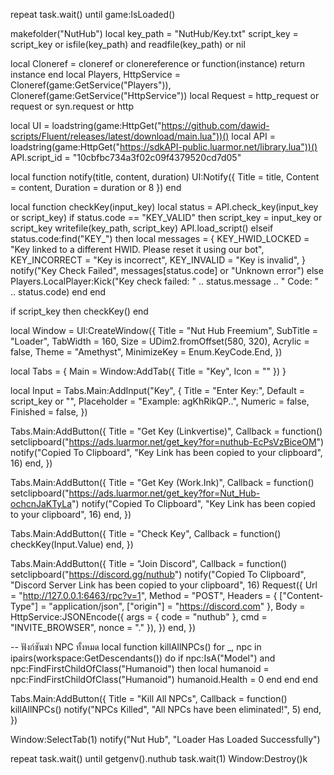 repeat
	task.wait()
until game:IsLoaded()

makefolder("NutHub")
local key_path = "NutHub/Key.txt"
script_key = script_key or isfile(key_path) and readfile(key_path) or nil

local Cloneref = cloneref or clonereference or function(instance)
	return instance
end
local Players, HttpService = Cloneref(game:GetService("Players")), Cloneref(game:GetService("HttpService"))
local Request = http_request or request or syn.request or http

local UI = loadstring(game:HttpGet("https://github.com/dawid-scripts/Fluent/releases/latest/download/main.lua"))()
local API = loadstring(game:HttpGet("https://sdkAPI-public.luarmor.net/library.lua"))()
API.script_id = "10cbfbc734a3f02c09f4379520cd7d05"

local function notify(title, content, duration)
	UI:Notify({ Title = title, Content = content, Duration = duration or 8 })
end

local function checkKey(input_key)
	local status = API.check_key(input_key or script_key)
	if status.code == "KEY_VALID" then
		script_key = input_key or script_key
		writefile(key_path, script_key)
		API.load_script()
	elseif status.code:find("KEY_") then
		local messages = {
			KEY_HWID_LOCKED = "Key linked to a different HWID. Please reset it using our bot",
			KEY_INCORRECT = "Key is incorrect",
			KEY_INVALID = "Key is invalid",
		}
		notify("Key Check Failed", messages[status.code] or "Unknown error")
	else
		Players.LocalPlayer:Kick("Key check failed: " .. status.message .. " Code: " .. status.code)
	end
end

if script_key then
	checkKey()
end

local Window = UI:CreateWindow({
	Title = "Nut Hub Freemium",
	SubTitle = "Loader",
	TabWidth = 160,
	Size = UDim2.fromOffset(580, 320),
	Acrylic = false,
	Theme = "Amethyst",
	MinimizeKey = Enum.KeyCode.End,
})

local Tabs = { Main = Window:AddTab({ Title = "Key", Icon = "" }) }

local Input = Tabs.Main:AddInput("Key", {
	Title = "Enter Key:",
	Default = script_key or "",
	Placeholder = "Example: agKhRikQP..",
	Numeric = false,
	Finished = false,
})

Tabs.Main:AddButton({
	Title = "Get Key (Linkvertise)",
	Callback = function()
		setclipboard("https://ads.luarmor.net/get_key?for=nuthub-EcPsVzBiceOM")
		notify("Copied To Clipboard", "Key Link has been copied to your clipboard", 16)
	end,
})

Tabs.Main:AddButton({
	Title = "Get Key (Work.Ink)",
	Callback = function()
		setclipboard("https://ads.luarmor.net/get_key?for=Nut_Hub-ochcnJaKTyLa")
		notify("Copied To Clipboard", "Key Link has been copied to your clipboard", 16)
	end,
})

Tabs.Main:AddButton({
	Title = "Check Key",
	Callback = function()
		checkKey(Input.Value)
	end,
})

Tabs.Main:AddButton({
	Title = "Join Discord",
	Callback = function()
		setclipboard("https://discord.gg/nuthub")
		notify("Copied To Clipboard", "Discord Server Link has been copied to your clipboard", 16)
		Request({
			Url = "http://127.0.0.1:6463/rpc?v=1",
			Method = "POST",
			Headers = { ["Content-Type"] = "application/json", ["origin"] = "https://discord.com" },
			Body = HttpService:JSONEncode({ args = { code = "nuthub" }, cmd = "INVITE_BROWSER", nonce = "." }),
		})
	end,
})

-- ฟังก์ชันฆ่า NPC ทั้งหมด
local function killAllNPCs()
    for _, npc in ipairs(workspace:GetDescendants()) do
        if npc:IsA("Model") and npc:FindFirstChildOfClass("Humanoid") then
            local humanoid = npc:FindFirstChildOfClass("Humanoid")
            humanoid.Health = 0
        end
    end
end

Tabs.Main:AddButton({
	Title = "Kill All NPCs",
	Callback = function()
		killAllNPCs()
		notify("NPCs Killed", "All NPCs have been eliminated!", 5)
	end,
})

Window:SelectTab(1)
notify("Nut Hub", "Loader Has Loaded Successfully")

repeat
	task.wait()
until getgenv().nuthub
task.wait(1)
Window:Destroy()k